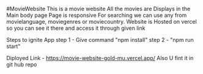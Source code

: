#MovieWebsite
This is a movie website All the movies are Displays in the Main body page Page is responsive For searching we can use any from movielanguage, moviegenres or moviecountry. Website is Hosted on vercel so you can see it there and access it through given link

Steps to ignite App
step 1 - Give command "npm install"
step 2 - "npm run start"

Diployed Link - https://movie-website-gold-mu.vercel.app/
Also U fint it in git hub repo
